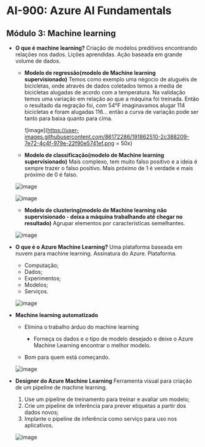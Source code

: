 # AI-900: Azure AI Fundamentals

## Módulo 3: Machine learning

- **O que é machine learning?**
Criação de modelos preditivos encontrando relações nos dados. Lições aprendidas. Ação baseada em grande volume de dados.

  - **Modelo de regressão(modelo de Machine learning supervisionado)**
    Temos como exemplo uma négocio de aluguéis de bicicletas, onde através de dados coletados temos a media de bicicletas alugadas de acordo com a temperatura. 
    Na validação temos uma variação em relação ao que a máquina foi treinada.
    Então o resultado da regração foi, com 54°F imaginavamos alugar 114 bicicletas e foram alugadas 116... então a curva de variação pode ser tanto para baixa quanto para cima.
    
    ![image](https://user-images.githubusercontent.com/86172286/191862510-2c388209-7e72-4c4f-979e-22f90e5741ef.png = 50x)
    
   - **Modelo de classificação(modelo de Machine learning supervisionado)**
    Mais complexo, tem muito falso positivo e a ideia é sempre trazer o falso positivo.
    Mais próximo de 1 é verdade e mais próximo de 0 é falso.
    
    ![image](https://user-images.githubusercontent.com/86172286/191863420-907a4806-957e-4262-add1-b91405b69d97.png)

    ![image](https://user-images.githubusercontent.com/86172286/191863655-14cc627f-6b2c-4d5b-a939-526d3750d4ab.png)

   - **Modelo de clustering(modelo de Machine learning não supervisionado - deixa a máquina trabalhando até chegar no resultado)**
    Agrupar elementos por características semelhantes.
    
    ![image](https://user-images.githubusercontent.com/86172286/191864063-ad9df58e-7f05-4eba-ae7d-3c0a71ec3752.png)

- **O que é o Azure Machine Learning?**
  Uma plataforma baseada em nuvem para machine learning. Assinatura do Azure. Plataforma.
    - Computação;
    - Dados;
    - Experimentos;
    - Modelos;
    - Serviços.
 
  ![image](https://user-images.githubusercontent.com/86172286/191864436-85385503-0fd8-4d46-900a-493a0a7da9d7.png)

- **Machine learning automatizado**
  - Elimina o trabalho árduo do machine learning
    - Forneça os dados e o tipo de modelo desejado e deixe o Azure Machine Learning encontrar o melhor modelo.

  - Bom para quem está começando.
  
  ![image](https://user-images.githubusercontent.com/86172286/191864756-283fd579-2747-43cd-b1b3-aa7f74dd7625.png)

- **Designer do Azure Machine Learning**
  Ferramenta visual para criação de um pipeline de machine learning.
  
  1. Use um pipeline de treinamento para treinar e avaliar um modelo;
  2. Crie um pipeline de inferência para prever etiquetas a partir dos dados novos;
  3. Implante o pipeline de inferência como serviço para uso nos aplicativos.

  ![image](https://user-images.githubusercontent.com/86172286/191865103-463db1f0-e567-4860-a571-c71db46afb1d.png)

